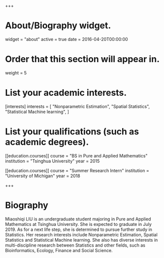 +++
# About/Biography widget.
widget = "about"
active = true
date = 2016-04-20T00:00:00

# Order that this section will appear in.
weight = 5

# List your academic interests.
[interests]
  interests = [
    "Nonparametric Estimation",
    "Spatial Statistics",
    "Statistical Machine learning",
  ]

# List your qualifications (such as academic degrees).

[[education.courses]]
  course = "BS in Pure and Applied Mathematics"
  institution = "Tsinghua University"
  year = 2015

[[education.courses]]
  course = "Summer Research Intern"
  institution = "University of Michigan"
  year = 2018

+++

# Biography

Miaoshiqi LIU is an undergraduate student majoring in Pure and Applied Mathematics at Tsinghua University. She is expected to graduate in July 2019. As for a next life step, she is determined to pursue further study in Statistics. Her research interests include Nonparametric Estimation, Spatial Statistics and Statistical Machine learning. She also has diverse interests in multi-discipline research between Statistics and other fields, such as Bioinformatics, Ecology, Finance and Social Science.
